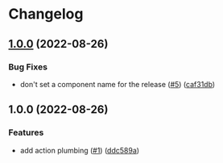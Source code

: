 # Changelog

## [1.0.0](https://github.com/stordco/actions-pr-title/compare/actions-pr-title-v1.0.0...actions-pr-title-v1.0.0) (2022-08-26)


### Bug Fixes

* don't set a component name for the release ([#5](https://github.com/stordco/actions-pr-title/issues/5)) ([caf31db](https://github.com/stordco/actions-pr-title/commit/caf31db0174af02059f62d57fd40c6743558703a))

## 1.0.0 (2022-08-26)


### Features

* add action plumbing ([#1](https://github.com/stordco/actions-pr-title/issues/1)) ([ddc589a](https://github.com/stordco/actions-pr-title/commit/ddc589a955ba0cbc521911d3db51f299c1d8feea))
